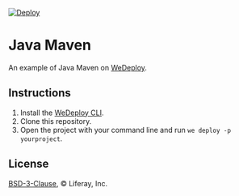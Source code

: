 [![Deploy](https://cdn.wedeploy.com/images/deploy.svg)](https://console.wedeploy.com/deploy?repo=https://github.com/wedeploy-examples/java-maven-example)

# Java Maven

An example of Java Maven on [WeDeploy](https://wedeploy.com).

## Instructions

1. Install the [WeDeploy CLI](https://wedeploy.com/docs/intro/using-the-command-line/).
2. Clone this repository.
3. Open the project with your command line and run `we deploy -p yourproject`.

## License

[BSD-3-Clause](./LICENSE.md), © Liferay, Inc.
